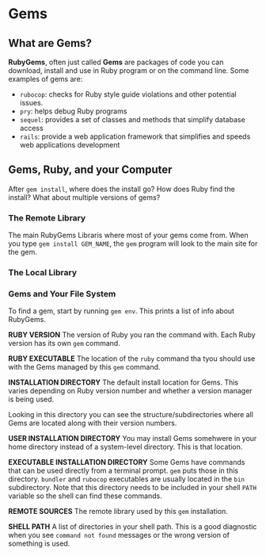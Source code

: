 # Gems
## What are Gems?
__RubyGems__, often just called __Gems__ are packages of code you can download, install and use in Ruby program or on the command line.
Some examples of gems are:
* `rubocop`: checks for Ruby style guide violations and other potential issues.
* `pry`: helps debug Ruby programs
* `sequel`: provides a set of classes and methods that simplify database access
* `rails`: provide a web application framework that simplifies and speeds web applications development

## Gems, Ruby, and your Computer
After `gem install`, where does the install go? How does Ruby find the install? What about multiple versions of gems?

### The Remote Library
The main RubyGems Libraris where most of your gems come from. When you type `gem install GEM_NAME`, the `gem` program will look to the main site for the gem.

### The Local Library

### Gems and Your File System
To find a gem, start by running `gem env`. This prints a list of info about RubyGems.

__RUBY VERSION__
The version of Ruby you ran the command with. Each Ruby version has its own `gem` command.

__RUBY EXECUTABLE__
The location of the `ruby` command tha tyou should use with the Gems managed by this `gem` command.

__INSTALLATION DIRECTORY__
The default install location for Gems. This varies depending on Ruby version number and whether a version manager is being used.

Looking in this directory you can see the structure/subdirectories where all Gems are located along with their version numbers.

__USER INSTALLATION DIRECTORY__
You may install Gems somehwere in your home directory instead of a system-level directory. This is that location.

__EXECUTABLE INSTALLATION DIRECTORY__
Some Gems have commands that can be used directly from a terminal prompt. `gem` puts those in this directory. `bundler` and `rubocop` executables are usually located in the `bin` subdirectory. Note that this directory needs to be included in your shell `PATH` variable so the shell can find these commands.

__REMOTE SOURCES__
The remote library used by this `gem` installation.

__SHELL PATH__
A list of directories in your shell path. This is a good diagnostic when you see `command not found` messages or the wrong version of something is used.